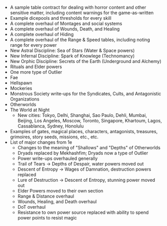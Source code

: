 
 * A sample table contract for dealing with horror content and other sensitive matter, including content warnings for the game-as-written
 * Example dicepools and thresholds for every skill
 * A complete overhaul of Montages and social systems
 * A complete overhaul of Wounds, Death, and Healing
 * A complete overhaul of Hiding
 * A complete overhaul of the Range & Speed tables, including noting range for every power
 * New Astral Discipline: Sea of Stars (Water & Space powers)
 * New Infernal Discipline: Spark of Knowlege (Technomancy)
 * New Orphic Discipline: Secrets of the Earth (Underground and Alchemy)
 * Rituals and Elder powers
 * One more type of Outlier
 * Fae
 * Hellspawn
 * Mockeries
 * Monstrous Society write-ups for the Syndicates, Cults, and Antagonistic Organizations
 * Otherworlds
 * The World at Night
     * New cities: Tokyo, Delhi, Shanghai, Sao Paulo, Dehli, Mumbai, Beijing, Los Angeles, Moscow, Toronto, Singapore, Khartoum, Lagos, Cassablanca, Sydney, Honolulu
 * Examples of gates, magical places, characters, antagonists, treasures, grimoires, story seeds, missions, etc., etc.
 * List of major changes from 1e
    * Changes to the meaning of "Shallows" and "Depths" of Otherworlds
    * Dryads replaced by Mekhashfim; Dryads now a type of Outlier
    * Power write-ups overhauled generally
    * Trail of Tears -> Depths of Despair, water powers moved out
    * Descent of Entropy -> Wages of Damnation, destruction powers replaced
    * Lure of Destruction -> Descent of Entropy, stunning power moved out
    * Elder Powers moved to their own section
    * Range & Distance overhaul
    * Wounds, Healing, and Death overhaul
    * DoT overhaul
    * Resistance to own power source replaced with ability to spend power points to resist magic